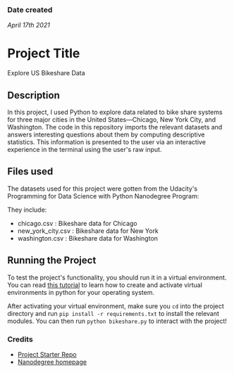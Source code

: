 ### Date created
*April 17th 2021*

# Project Title
Explore US Bikeshare Data

## Description
In this project, I used Python to explore data related to bike share systems for three major cities in the United States—Chicago, New York City, and Washington. The code in this repository imports the relevant datasets and answers interesting questions about them by computing descriptive statistics. This information is presented to the user via an interactive experience in the terminal using the user's raw input.

## Files used
The datasets used for this project were gotten from the Udacity's Programming for Data Science with Python Nanodegree Program:

They include:
- chicago.csv : Bikeshare data for Chicago
- new_york_city.csv : Bikeshare data for New York
- washington.csv : Bikeshare data for Washington

## Running the Project

To test the project's functionality, you should run it in a virtual environment. You can read [this tutorial](https://docs.python.org/3/tutorial/venv.html) to learn how to create and activate virtual environments in python for your operating system.

After activating your virtual environment, make sure you `cd` into the project directory and run `pip install -r requirements.txt` to install the relevant modules. You can then run `python bikeshare.py` to interact with the project!

### Credits
- [Project Starter Repo](https://github.com/udacity/pdsnd_github)
- [Nanodegree homepage](https://www.udacity.com/course/programming-for-data-science-nanodegree--nd104)

